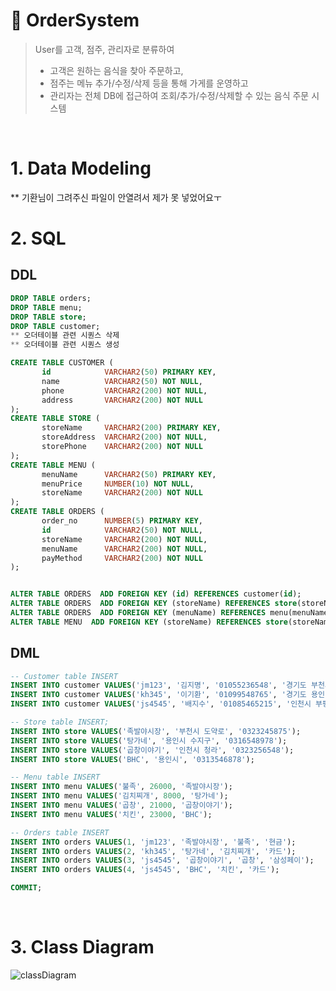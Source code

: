 # 🍱 OrderSystem
> User를 고객, 점주, 관리자로 분류하여 
> - 고객은 원하는 음식을 찾아 주문하고, 
> - 점주는 메뉴 추가/수정/삭제 등을 통해 가게를 운영하고 
> - 관리자는 전체 DB에 접근하여 조회/추가/수정/삭제할 수 있는
> 음식 주문 시스템
</br>

# 1. Data Modeling
** 기환님이 그려주신 파일이 안열려서 제가 못 넣었어요ㅜ
</br>

# 2. SQL
## DDL
~~~sql
DROP TABLE orders;
DROP TABLE menu;
DROP TABLE store;
DROP TABLE customer;
** 오더테이블 관련 시퀀스 삭제
** 오더테이블 관련 시퀀스 생성

CREATE TABLE CUSTOMER (
       id            VARCHAR2(50) PRIMARY KEY,
       name          VARCHAR2(50) NOT NULL,
       phone         VARCHAR2(200) NOT NULL,
       address       VARCHAR2(200) NOT NULL
);
CREATE TABLE STORE (
       storeName     VARCHAR2(200) PRIMARY KEY,
       storeAddress  VARCHAR2(200) NOT NULL,
       storePhone    VARCHAR2(200) NOT NULL
);
CREATE TABLE MENU (
       menuName      VARCHAR2(50) PRIMARY KEY,
       menuPrice     NUMBER(10) NOT NULL,
       storeName     VARCHAR2(200) NOT NULL
);
CREATE TABLE ORDERS (
       order_no      NUMBER(5) PRIMARY KEY,
       id            VARCHAR2(50) NOT NULL,
       storeName     VARCHAR2(200) NOT NULL,
       menuName      VARCHAR2(200) NOT NULL,
       payMethod     VARCHAR2(200) NOT NULL
);


ALTER TABLE ORDERS  ADD FOREIGN KEY (id) REFERENCES customer(id);
ALTER TABLE ORDERS  ADD FOREIGN KEY (storeName) REFERENCES store(storeName);
ALTER TABLE ORDERS  ADD FOREIGN KEY (menuName) REFERENCES menu(menuName);
ALTER TABLE MENU  ADD FOREIGN KEY (storeName) REFERENCES store(storeName);
~~~

## DML
~~~sql
-- Customer table INSERT
INSERT INTO customer VALUES('jm123', '김지명', '01055236548', '경기도 부천시');
INSERT INTO customer VALUES('kh345', '이기환', '01099548765', '경기도 용인');
INSERT INTO customer VALUES('js4545', '배지수', '01085465215', '인천시 부평');

-- Store table INSERT;
INSERT INTO store VALUES('족발야시장', '부천시 도약로', '0323245875');
INSERT INTO store VALUES('탕가네', '용인시 수지구', '0316548978');
INSERT INTO store VALUES('곱창이야기', '인천시 청라', '0323256548');
INSERT INTO store VALUES('BHC', '용인시', '0313546878');

-- Menu table INSERT
INSERT INTO menu VALUES('불족', 26000, '족발야시장');
INSERT INTO menu VALUES('김치찌개', 8000, '탕가네');
INSERT INTO menu VALUES('곱창', 21000, '곱창이야기');
INSERT INTO menu VALUES('치킨', 23000, 'BHC');

-- Orders table INSERT
INSERT INTO orders VALUES(1, 'jm123', '족발야시장', '불족', '현금');
INSERT INTO orders VALUES(2, 'kh345', '탕가네', '김치찌개', '카드');
INSERT INTO orders VALUES(3, 'js4545', '곱창이야기', '곱창', '삼성페이');
INSERT INTO orders VALUES(4, 'js4545', 'BHC', '치킨', '카드');

COMMIT;
~~~
</br>

# 3. Class Diagram
![classDiagram](https://user-images.githubusercontent.com/68639271/129512850-980dc859-6428-4d11-9ba8-34dd909b8dc1.gif)


